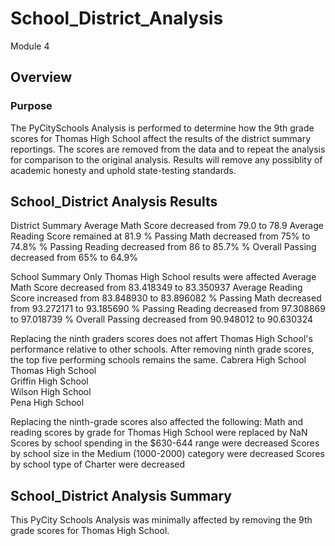 # School_District_Analysis
Module 4

## Overview 

### Purpose
The PyCitySchools Analysis is performed to determine how the 9th grade scores for Thomas High School affect the results of the district summary reportings. The scores are removed from the data and to repeat the analysis for comparison to the original analysis. Results will remove any possiblity of academic honesty and uphold state-testing standards. 

## School_District Analysis Results

District Summary 
  Average Math Score decreased from 79.0 to 78.9
  Average Reading Score remained at 81.9
  % Passing Math decreased from 75% to 74.8%
  % Passing Reading decreased from 86 to 85.7%
  % Overall Passing decreased from 65% to 64.9%
 
School Summary
  Only Thomas High School results were affected
  Average Math Score decreased from 83.418349 to 83.350937
  Average Reading Score increased from 83.848930 to 83.896082
  % Passing Math decreased from  93.272171 to 93.185690
  % Passing Reading decreased from 97.308869 to 97.018739
  % Overall Passing decreased from 90.948012	to 90.630324

Replacing the ninth graders scores does not affert Thomas High School's performance relative to other schools. After removing ninth grade scores, the top five performing schools remains the same. 
  Cabrera High School	
  Thomas High School	
  Griffin High School	
  Wilson High School	
  Pena High School	

Replacing the ninth-grade scores also affected the following:
  Math and reading scores by grade for Thomas High School were replaced by NaN
  Scores by school spending in the $630-644 range were decreased
  Scores by school size in the Medium (1000-2000) category were decreased
  Scores by school type of Charter were decreased 

## School_District Analysis Summary

This PyCity Schools Analysis was minimally affected by removing the 9th grade scores for Thomas High School. 
